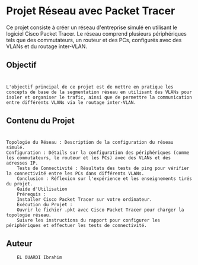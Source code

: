 # Projet Réseau avec Packet Tracer

Ce projet consiste à créer un réseau d'entreprise simulé en utilisant le logiciel Cisco Packet Tracer. Le réseau comprend plusieurs périphériques tels que des commutateurs, un routeur et des PCs, configurés avec des VLANs et du routage inter-VLAN.

## Objectif
#

    L'objectif principal de ce projet est de mettre en pratique les concepts de base de la segmentation réseau en utilisant des VLANs pour isoler et organiser le trafic, ainsi que de permettre la communication entre différents VLANs via le routage inter-VLAN.

## Contenu du Projet
#
    Topologie du Réseau : Description de la configuration du réseau simulé.
    Configuration : Détails sur la configuration des périphériques (comme les commutateurs, le routeur et les PCs) avec des VLANs et des adresses IP.
        Tests de Connectivité : Résultats des tests de ping pour vérifier la connectivité entre les PCs dans différents VLANs.
        Conclusion : Réflexion sur l'expérience et les enseignements tirés du projet.
        Guide d'Utilisation
        Prérequis :
        Installer Cisco Packet Tracer sur votre ordinateur.
        Exécution du Projet :
        Ouvrir le fichier .pkt avec Cisco Packet Tracer pour charger la topologie réseau.
        Suivre les instructions du rapport pour configurer les périphériques et effectuer les tests de connectivité.

## Auteur
        EL OUARDI Ibrahim
